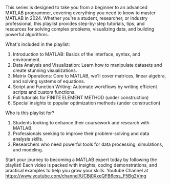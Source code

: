 This series is designed to take you from a beginner to an advanced MATLAB programmer, covering everything you need to know to master MATLAB in 2024. Whether you're a student, researcher, or industry professional, this playlist provides step-by-step tutorials, tips, and resources for solving complex problems, visualizing data, and building powerful algorithms.

What's included in the playlist:
1. Introduction to MATLAB: Basics of the interface, syntax, and environment.
2. Data Analysis and Visualization: Learn how to manipulate datasets and create stunning visualizations.
3. Matrix Operations: Core to MATLAB, we'll cover matrices, linear algebra, and solving systems of equations.
4. Script and Function Writing: Automate workflows by writing efficient scripts and custom functions.
5. Full tutorials for FINITE ELEMENT METHOD (under construction)
6. Special insights to popular optimization methods (under construction)


Who is this playlist for?
1. Students looking to enhance their coursework and research with MATLAB.
2. Professionals seeking to improve their problem-solving and data analysis skills.
3. Researchers who need powerful tools for data processing, simulations, and modeling.


Start your journey to becoming a MATLAB expert today by following the playlist! Each video is packed with insights, coding demonstrations, and practical examples to help you grow your skills.
Youtube Channel at https://www.youtube.com/channel/UCBj0XxeQFB6ess_F5Bg2Vmg
